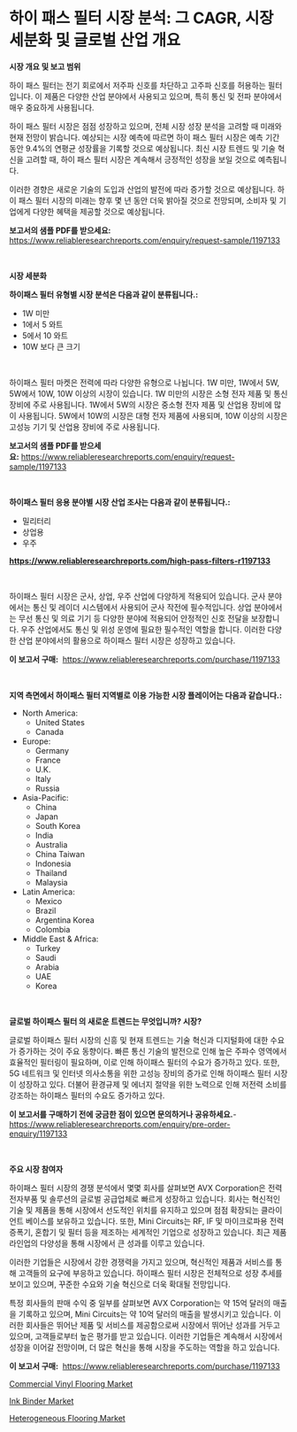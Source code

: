 <p><h1>하이 패스 필터 시장 분석: 그 CAGR, 시장 세분화 및 글로벌 산업 개요</h1></p><p><strong>시장 개요 및 보고 범위</strong></p>
<p><p>하이 패스 필터는 전기 회로에서 저주파 신호를 차단하고 고주파 신호를 허용하는 필터입니다. 이 제품은 다양한 산업 분야에서 사용되고 있으며, 특히 통신 및 전파 분야에서 매우 중요하게 사용됩니다. </p><p>하이 패스 필터 시장은 점점 성장하고 있으며, 전체 시장 성장 분석을 고려할 때 미래와 현재 전망이 밝습니다. 예상되는 시장 예측에 따르면 하이 패스 필터 시장은 예측 기간 동안 9.4%의 연평균 성장률을 기록할 것으로 예상됩니다. 최신 시장 트렌드 및 기술 혁신을 고려할 때, 하이 패스 필터 시장은 계속해서 긍정적인 성장을 보일 것으로 예측됩니다.</p><p>이러한 경향은 새로운 기술의 도입과 산업의 발전에 따라 증가할 것으로 예상됩니다. 하이 패스 필터 시장의 미래는 향후 몇 년 동안 더욱 밝아질 것으로 전망되며, 소비자 및 기업에게 다양한 혜택을 제공할 것으로 예상됩니다.</p></p>
<p><strong>보고서의 샘플 PDF를 받으세요:</strong> <a href="https://www.reliableresearchreports.com/enquiry/request-sample/1197133">https://www.reliableresearchreports.com/enquiry/request-sample/1197133</a></p>
<p>&nbsp;</p>
<p><strong>시장 세분화</strong></p>
<p><strong>하이패스 필터 유형별 시장 분석은 다음과 같이 분류됩니다.:</strong></p>
<p><ul><li>1W 미만</li><li>1에서 5 와트</li><li>5에서 10 와트</li><li>10W 보다 큰 크기</li></ul></p>
<p>&nbsp;</p>
<p><p>하이패스 필터 마켓은 전력에 따라 다양한 유형으로 나뉩니다. 1W 미만, 1W에서 5W, 5W에서 10W, 10W 이상의 시장이 있습니다. 1W 미만의 시장은 소형 전자 제품 및 통신 장비에 주로 사용됩니다. 1W에서 5W의 시장은 중소형 전자 제품 및 산업용 장비에 많이 사용됩니다. 5W에서 10W의 시장은 대형 전자 제품에 사용되며, 10W 이상의 시장은 고성능 기기 및 산업용 장비에 주로 사용됩니다.</p></p>
<p><strong>보고서의 샘플 PDF를 받으세요:</strong>&nbsp;<a href="https://www.reliableresearchreports.com/enquiry/request-sample/1197133">https://www.reliableresearchreports.com/enquiry/request-sample/1197133</a></p>
<p>&nbsp;</p>
<p><strong> 하이패스 필터 응용 분야별 시장 산업 조사는 다음과 같이 분류됩니다.:</strong></p>
<p><ul><li>밀리터리</li><li>상업용</li><li>우주</li></ul></p>
<p><strong><a href="https://www.reliableresearchreports.com/high-pass-filters-r1197133">https://www.reliableresearchreports.com/high-pass-filters-r1197133</a></strong></p>
<p>&nbsp;</p>
<p><p>하이패스 필터 시장은 군사, 상업, 우주 산업에 다양하게 적용되어 있습니다. 군사 분야에서는 통신 및 레이더 시스템에서 사용되어 군사 작전에 필수적입니다. 상업 분야에서는 무선 통신 및 의료 기기 등 다양한 분야에 적용되어 안정적인 신호 전달을 보장합니다. 우주 산업에서도 통신 및 위성 운영에 필요한 필수적인 역할을 합니다. 이러한 다양한 산업 분야에서의 활용으로 하이패스 필터 시장은 성장하고 있습니다.</p></p>
<p><strong>이 보고서 구매:</strong>&nbsp; <a href="https://www.reliableresearchreports.com/purchase/1197133">https://www.reliableresearchreports.com/purchase/1197133</a></p>
<p>&nbsp;</p>
<p><strong>지역 측면에서 하이패스 필터 지역별로 이용 가능한 시장 플레이어는 다음과 같습니다.:</strong></p>
<p><ul>
    <li>
        North America:
        <ul>
            <li>United States</li>
            <li>Canada</li>
        </ul>
    </li>
    <li>
        Europe:
        <ul>
            <li>Germany</li>
            <li>France</li>
            <li>U.K.</li>
            <li>Italy</li>
            <li>Russia</li>
        </ul>
    </li>
    <li>
        Asia-Pacific:
        <ul>
            <li>China</li>
            <li>Japan</li>
            <li>South Korea</li>
            <li>India</li>
            <li>Australia</li>
            <li>China Taiwan</li>
            <li>Indonesia</li>
            <li>Thailand</li>
            <li>Malaysia</li>
        </ul>
    </li>
    <li>
        Latin America:
        <ul>
            <li>Mexico</li>
            <li>Brazil</li>
            <li>Argentina Korea</li>
            <li>Colombia</li>
        </ul>
    </li>
    <li>
        Middle East & Africa:
        <ul>
            <li>Turkey</li>
            <li>Saudi</li>
            <li>Arabia</li>
            <li>UAE</li>
            <li>Korea</li>
        </ul>
    </li>
    </ul></p>
<p>&nbsp;</p>
<p><strong>글로벌 하이패스 필터 의 새로운 트렌드는 무엇입니까? 시장?</strong></p>
<p><p>글로벌 하이패스 필터 시장의 신흥 및 현재 트렌드는 기술 혁신과 디지털화에 대한 수요가 증가하는 것이 주요 동향이다. 빠른 통신 기술의 발전으로 인해 높은 주파수 영역에서 효율적인 필터링이 필요하며, 이로 인해 하이패스 필터의 수요가 증가하고 있다. 또한, 5G 네트워크 및 인터넷 의사소통을 위한 고성능 장비의 증가로 인해 하이패스 필터 시장이 성장하고 있다. 더불어 환경규제 및 에너지 절약을 위한 노력으로 인해 저전력 소비를 강조하는 하이패스 필터의 수요도 증가하고 있다.</p></p>
<p><strong>이 보고서를 구매하기 전에 궁금한 점이 있으면 문의하거나 공유하세요.</strong>- <a href="https://www.reliableresearchreports.com/enquiry/pre-order-enquiry/1197133">https://www.reliableresearchreports.com/enquiry/pre-order-enquiry/1197133</a></p>
<p>&nbsp;</p>
<p><strong>주요 시장 참여자</strong></p>
<p><p>하이패스 필터 시장의 경쟁 분석에서 몇몇 회사를 살펴보면 AVX Corporation은 전력 전자부품 및 솔루션의 글로벌 공급업체로 빠르게 성장하고 있습니다. 회사는 혁신적인 기술 및 제품을 통해 시장에서 선도적인 위치를 유지하고 있으며 점점 확장되는 클라이언트 베이스를 보유하고 있습니다. 또한, Mini Circuits는 RF, IF 및 마이크로파용 전력 증폭기, 혼합기 및 필터 등을 제조하는 세계적인 기업으로 성장하고 있습니다. 최근 제품 라인업의 다양성을 통해 시장에서 큰 성과를 이루고 있습니다.</p><p>이러한 기업들은 시장에서 강한 경쟁력을 가지고 있으며, 혁신적인 제품과 서비스를 통해 고객들의 요구에 부응하고 있습니다. 하이패스 필터 시장은 전체적으로 성장 추세를 보이고 있으며, 꾸준한 수요와 기술 혁신으로 더욱 확대될 전망입니다.</p><p>특정 회사들의 판매 수익 중 일부를 살펴보면 AVX Corporation는 약 15억 달러의 매출을 기록하고 있으며, Mini Circuits는 약 10억 달러의 매출을 발생시키고 있습니다. 이러한 회사들은 뛰어난 제품 및 서비스를 제공함으로써 시장에서 뛰어난 성과를 거두고 있으며, 고객들로부터 높은 평가를 받고 있습니다. 이러한 기업들은 계속해서 시장에서 성장을 이어갈 전망이며, 더 많은 혁신을 통해 시장을 주도하는 역할을 하고 있습니다.</p></p>
<p><strong>이 보고서 구매:</strong>&nbsp;&nbsp;<a href="https://www.reliableresearchreports.com/purchase/1197133">https://www.reliableresearchreports.com/purchase/1197133</a></p>
<p><p><a href="https://www.linkedin.com/pulse/commercial-vinyl-flooring-market-offers-provide-insightful-data-okaaf?trackingId=WXFB4xNMNhZrxpmTCIzedw%3D%3D">Commercial Vinyl Flooring Market</a></p><p><a href="https://www.linkedin.com/pulse/ink-binder-market-size-growing-forecasted-period-from-2024--u5qpf?trackingId=c2DQYOEzajRYN7QDlV3IoA%3D%3D">Ink Binder Market</a></p><p><a href="https://www.linkedin.com/pulse/heterogeneous-flooring-market-analysis-examines-its-scope-growth-0zyxf?trackingId=UcBfx12kqLb03nU3U%2Bvt4A%3D%3D">Heterogeneous Flooring Market</a></p></p>